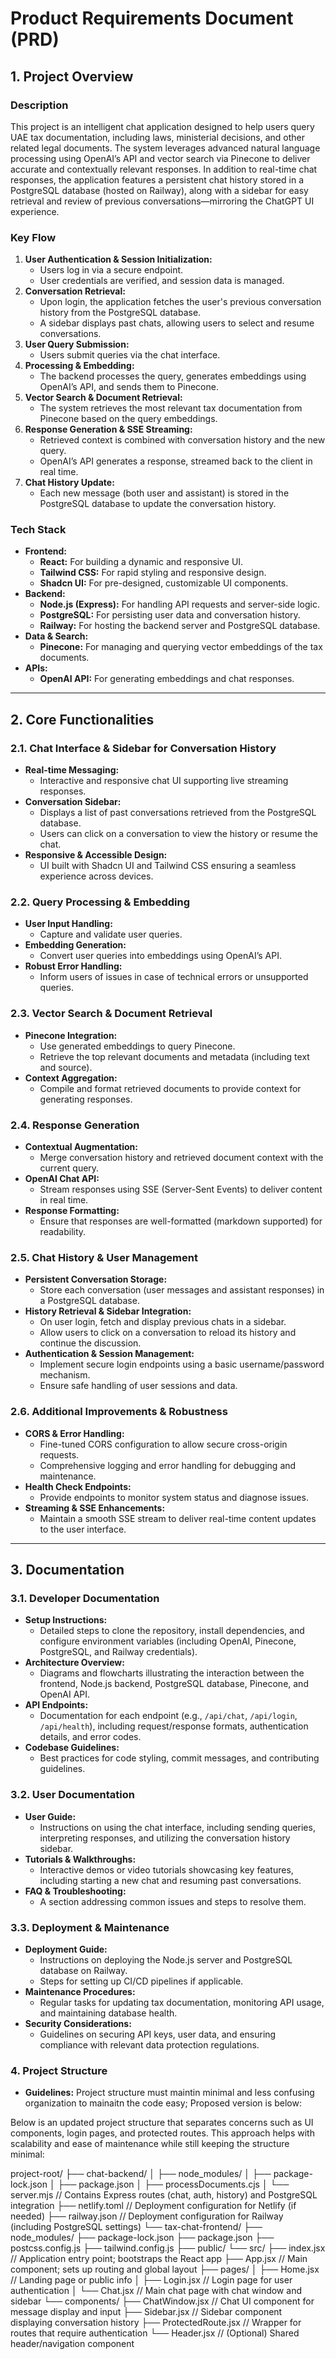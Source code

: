 # Product Requirements Document (PRD)

## 1. Project Overview

### Description
This project is an intelligent chat application designed to help users query UAE tax documentation, including laws, ministerial decisions, and other related legal documents. The system leverages advanced natural language processing using OpenAI’s API and vector search via Pinecone to deliver accurate and contextually relevant responses. In addition to real-time chat responses, the application features a persistent chat history stored in a PostgreSQL database (hosted on Railway), along with a sidebar for easy retrieval and review of previous conversations—mirroring the ChatGPT UI experience.

### Key Flow
1. **User Authentication & Session Initialization:**  
   - Users log in via a secure endpoint.
   - User credentials are verified, and session data is managed.
2. **Conversation Retrieval:**  
   - Upon login, the application fetches the user's previous conversation history from the PostgreSQL database.
   - A sidebar displays past chats, allowing users to select and resume conversations.
3. **User Query Submission:**  
   - Users submit queries via the chat interface.
4. **Processing & Embedding:**  
   - The backend processes the query, generates embeddings using OpenAI’s API, and sends them to Pinecone.
5. **Vector Search & Document Retrieval:**  
   - The system retrieves the most relevant tax documentation from Pinecone based on the query embeddings.
6. **Response Generation & SSE Streaming:**  
   - Retrieved context is combined with conversation history and the new query.
   - OpenAI’s API generates a response, streamed back to the client in real time.
7. **Chat History Update:**  
   - Each new message (both user and assistant) is stored in the PostgreSQL database to update the conversation history.

### Tech Stack
- **Frontend:**  
  - **React:** For building a dynamic and responsive UI.
  - **Tailwind CSS:** For rapid styling and responsive design.
  - **Shadcn UI:** For pre-designed, customizable UI components.
- **Backend:**  
  - **Node.js (Express):** For handling API requests and server-side logic.
  - **PostgreSQL:** For persisting user data and conversation history.
  - **Railway:** For hosting the backend server and PostgreSQL database.
- **Data & Search:**  
  - **Pinecone:** For managing and querying vector embeddings of the tax documents.
- **APIs:**  
  - **OpenAI API:** For generating embeddings and chat responses.

---

## 2. Core Functionalities

### 2.1. Chat Interface & Sidebar for Conversation History
- **Real-time Messaging:**  
  - Interactive and responsive chat UI supporting live streaming responses.
- **Conversation Sidebar:**  
  - Displays a list of past conversations retrieved from the PostgreSQL database.
  - Users can click on a conversation to view the history or resume the chat.
- **Responsive & Accessible Design:**  
  - UI built with Shadcn UI and Tailwind CSS ensuring a seamless experience across devices.

### 2.2. Query Processing & Embedding
- **User Input Handling:**  
  - Capture and validate user queries.
- **Embedding Generation:**  
  - Convert user queries into embeddings using OpenAI’s API.
- **Robust Error Handling:**  
  - Inform users of issues in case of technical errors or unsupported queries.

### 2.3. Vector Search & Document Retrieval
- **Pinecone Integration:**  
  - Use generated embeddings to query Pinecone.
  - Retrieve the top relevant documents and metadata (including text and source).
- **Context Aggregation:**  
  - Compile and format retrieved documents to provide context for generating responses.

### 2.4. Response Generation
- **Contextual Augmentation:**  
  - Merge conversation history and retrieved document context with the current query.
- **OpenAI Chat API:**  
  - Stream responses using SSE (Server-Sent Events) to deliver content in real time.
- **Response Formatting:**  
  - Ensure that responses are well-formatted (markdown supported) for readability.

### 2.5. Chat History & User Management
- **Persistent Conversation Storage:**  
  - Store each conversation (user messages and assistant responses) in a PostgreSQL database.
- **History Retrieval & Sidebar Integration:**  
  - On user login, fetch and display previous chats in a sidebar.
  - Allow users to click on a conversation to reload its history and continue the discussion.
- **Authentication & Session Management:**  
  - Implement secure login endpoints using a basic username/password mechanism.
  - Ensure safe handling of user sessions and data.

### 2.6. Additional Improvements & Robustness
- **CORS & Error Handling:**  
  - Fine-tuned CORS configuration to allow secure cross-origin requests.
  - Comprehensive logging and error handling for debugging and maintenance.
- **Health Check Endpoints:**  
  - Provide endpoints to monitor system status and diagnose issues.
- **Streaming & SSE Enhancements:**  
  - Maintain a smooth SSE stream to deliver real-time content updates to the user interface.

---

## 3. Documentation

### 3.1. Developer Documentation
- **Setup Instructions:**  
  - Detailed steps to clone the repository, install dependencies, and configure environment variables (including OpenAI, Pinecone, PostgreSQL, and Railway credentials).
- **Architecture Overview:**  
  - Diagrams and flowcharts illustrating the interaction between the frontend, Node.js backend, PostgreSQL database, Pinecone, and OpenAI API.
- **API Endpoints:**  
  - Documentation for each endpoint (e.g., `/api/chat`, `/api/login`, `/api/health`), including request/response formats, authentication details, and error codes.
- **Codebase Guidelines:**  
  - Best practices for code styling, commit messages, and contributing guidelines.

### 3.2. User Documentation
- **User Guide:**  
  - Instructions on using the chat interface, including sending queries, interpreting responses, and utilizing the conversation history sidebar.
- **Tutorials & Walkthroughs:**  
  - Interactive demos or video tutorials showcasing key features, including starting a new chat and resuming past conversations.
- **FAQ & Troubleshooting:**  
  - A section addressing common issues and steps to resolve them.

### 3.3. Deployment & Maintenance
- **Deployment Guide:**  
  - Instructions on deploying the Node.js server and PostgreSQL database on Railway.
  - Steps for setting up CI/CD pipelines if applicable.
- **Maintenance Procedures:**  
  - Regular tasks for updating tax documentation, monitoring API usage, and maintaining database health.
- **Security Considerations:**  
  - Guidelines on securing API keys, user data, and ensuring compliance with relevant data protection regulations.

### 4. Project Structure
- **Guidelines:**
Project structure must maintin minimal and less confusing organization to mainaitn the code easy; Proposed version is below:

Below is an updated project structure that separates concerns such as UI components, login pages, and protected routes. This approach helps with scalability and ease of maintenance while still keeping the structure minimal:

project-root/
├── chat-backend/
│   ├── node_modules/
│   ├── package-lock.json
│   ├── package.json
│   ├── processDocuments.cjs
│   └── server.mjs         // Contains Express routes (chat, auth, history) and PostgreSQL integration
├── netlify.toml           // Deployment configuration for Netlify (if needed)
├── railway.json           // Deployment configuration for Railway (including PostgreSQL settings)
└── tax-chat-frontend/
    ├── node_modules/
    ├── package-lock.json
    ├── package.json
    ├── postcss.config.js
    ├── tailwind.config.js
    ├── public/
    └── src/
        ├── index.jsx      // Application entry point; bootstraps the React app
        ├── App.jsx        // Main component; sets up routing and global layout
        ├── pages/
        │   ├── Home.jsx           // Landing page or public info
        │   ├── Login.jsx          // Login page for user authentication
        │   └── Chat.jsx           // Main chat page with chat window and sidebar
        └── components/
            ├── ChatWindow.jsx     // Chat UI component for message display and input
            ├── Sidebar.jsx        // Sidebar component displaying conversation history
            ├── ProtectedRoute.jsx // Wrapper for routes that require authentication
            └── Header.jsx         // (Optional) Shared header/navigation component

